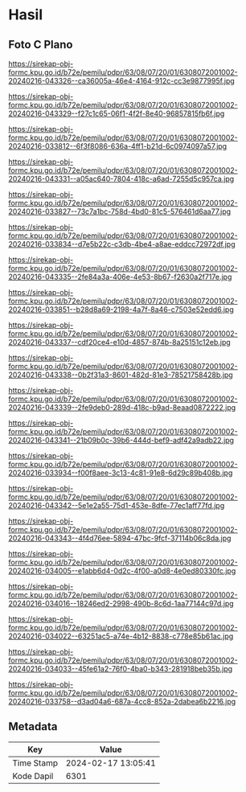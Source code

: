 # Hasil

## Foto C Plano

https://sirekap-obj-formc.kpu.go.id/b72e/pemilu/pdpr/63/08/07/20/01/6308072001002-20240216-043326--ca36005a-46e4-4164-912c-cc3e9877995f.jpg

https://sirekap-obj-formc.kpu.go.id/b72e/pemilu/pdpr/63/08/07/20/01/6308072001002-20240216-043329--f27c1c65-06f1-4f2f-8e40-96857815fb6f.jpg

https://sirekap-obj-formc.kpu.go.id/b72e/pemilu/pdpr/63/08/07/20/01/6308072001002-20240216-033812--6f3f8086-636a-4ff1-b21d-6c0974097a57.jpg

https://sirekap-obj-formc.kpu.go.id/b72e/pemilu/pdpr/63/08/07/20/01/6308072001002-20240216-043331--a05ac640-7804-418c-a6ad-7255d5c957ca.jpg

https://sirekap-obj-formc.kpu.go.id/b72e/pemilu/pdpr/63/08/07/20/01/6308072001002-20240216-033827--73c7a1bc-758d-4bd0-81c5-576461d6aa77.jpg

https://sirekap-obj-formc.kpu.go.id/b72e/pemilu/pdpr/63/08/07/20/01/6308072001002-20240216-033834--d7e5b22c-c3db-4be4-a8ae-eddcc72972df.jpg

https://sirekap-obj-formc.kpu.go.id/b72e/pemilu/pdpr/63/08/07/20/01/6308072001002-20240216-043335--2fe84a3a-406e-4e53-8b67-f2630a2f717e.jpg

https://sirekap-obj-formc.kpu.go.id/b72e/pemilu/pdpr/63/08/07/20/01/6308072001002-20240216-033851--b28d8a69-2198-4a7f-8a46-c7503e52edd6.jpg

https://sirekap-obj-formc.kpu.go.id/b72e/pemilu/pdpr/63/08/07/20/01/6308072001002-20240216-043337--cdf20ce4-e10d-4857-874b-8a25151c12eb.jpg

https://sirekap-obj-formc.kpu.go.id/b72e/pemilu/pdpr/63/08/07/20/01/6308072001002-20240216-043338--0b2f31a3-8601-482d-81e3-78521758428b.jpg

https://sirekap-obj-formc.kpu.go.id/b72e/pemilu/pdpr/63/08/07/20/01/6308072001002-20240216-043339--2fe9deb0-289d-418c-b9ad-8eaad0872222.jpg

https://sirekap-obj-formc.kpu.go.id/b72e/pemilu/pdpr/63/08/07/20/01/6308072001002-20240216-043341--21b09b0c-39b6-444d-bef9-adf42a9adb22.jpg

https://sirekap-obj-formc.kpu.go.id/b72e/pemilu/pdpr/63/08/07/20/01/6308072001002-20240216-033934--f00f8aee-3c13-4c81-91e8-6d29c89b408b.jpg

https://sirekap-obj-formc.kpu.go.id/b72e/pemilu/pdpr/63/08/07/20/01/6308072001002-20240216-043342--5e1e2a55-75d1-453e-8dfe-77ec1aff77fd.jpg

https://sirekap-obj-formc.kpu.go.id/b72e/pemilu/pdpr/63/08/07/20/01/6308072001002-20240216-043343--4f4d76ee-5894-47bc-9fcf-37114b06c8da.jpg

https://sirekap-obj-formc.kpu.go.id/b72e/pemilu/pdpr/63/08/07/20/01/6308072001002-20240216-034005--e1abb6d4-0d2c-4f00-a0d8-4e0ed80330fc.jpg

https://sirekap-obj-formc.kpu.go.id/b72e/pemilu/pdpr/63/08/07/20/01/6308072001002-20240216-034016--18246ed2-2998-490b-8c6d-1aa77144c97d.jpg

https://sirekap-obj-formc.kpu.go.id/b72e/pemilu/pdpr/63/08/07/20/01/6308072001002-20240216-034022--63251ac5-a74e-4b12-8838-c778e85b61ac.jpg

https://sirekap-obj-formc.kpu.go.id/b72e/pemilu/pdpr/63/08/07/20/01/6308072001002-20240216-034033--45fe61a2-76f0-4ba0-b343-281918beb35b.jpg

https://sirekap-obj-formc.kpu.go.id/b72e/pemilu/pdpr/63/08/07/20/01/6308072001002-20240216-033758--d3ad04a6-687a-4cc8-852a-2dabea6b2216.jpg


## Metadata

| Key        | Value               |
| ---------- | ------------------- |
| Time Stamp | 2024-02-17 13:05:41 |
| Kode Dapil | 6301                |




